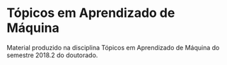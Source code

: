# Tópicos em Aprendizado de Máquina

Material produzido na disciplina Tópicos em Aprendizado de Máquina do semestre 2018.2 do doutorado.
